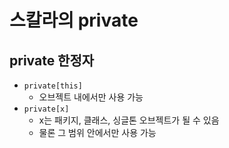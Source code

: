 # 스칼라의 private

## private 한정자

- `private[this]`
  - 오브젝트 내에서만 사용 가능
- `private[x]`
  - x는 패키지, 클래스, 싱글톤 오브젝트가 될 수 있음
  - 물론 그 범위 안에서만 사용 가능
